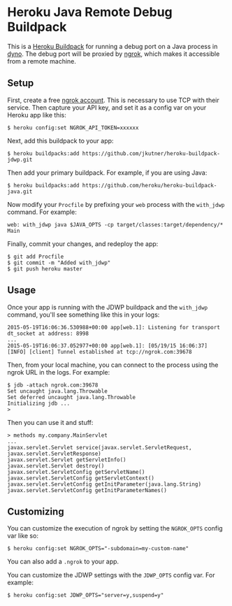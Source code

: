 # Heroku Java Remote Debug Buildpack

This is a [Heroku Buildpack](https://devcenter.heroku.com/articles/buildpacks)
for running a debug port on a Java process in [dyno](https://devcenter.heroku.com/articles/dynos).
The debug port will be proxied by [ngrok](https://ngrok.com/), which makes it accessible from a remote machine.

## Setup

First, create a free [ngrok account](https://dashboard.ngrok.com/user/signup). This is necessary to use TCP with their service. Then capture your API key, and set it as a config var on your Heroku app like this:

```
$ heroku config:set NGROK_API_TOKEN=xxxxxx
```

Next, add this buildpack to your app:

```
$ heroku buildpacks:add https://github.com/jkutner/heroku-buildpack-jdwp.git
```

Then add your primary buildpack. For example, if you are using Java:

```
$ heroku buildpacks:add https://github.com/heroku/heroku-buildpack-java.git
```

Now modify your `Procfile` by prefixing your `web` process with the `with_jdwp` command. For example:

```
web: with_jdwp java $JAVA_OPTS -cp target/classes:target/dependency/* Main
```

Finally, commit your changes, and redeploy the app:

```
$ git add Procfile
$ git commit -m "Added with_jdwp"
$ git push heroku master
```

## Usage

Once your app is running with the JDWP buildpack and the `with_jdwp` command, you'll see something like
this in your logs:

```
2015-05-19T16:06:36.530988+00:00 app[web.1]: Listening for transport dt_socket at address: 8998
...
2015-05-19T16:06:37.052977+00:00 app[web.1]: [05/19/15 16:06:37] [INFO] [client] Tunnel established at tcp://ngrok.com:39678
```

Then, from your local machine, you can connect to the process using the ngrok URL in the logs. For example:

```sh-session
$ jdb -attach ngrok.com:39678
Set uncaught java.lang.Throwable
Set deferred uncaught java.lang.Throwable
Initializing jdb ...
>
```

Then you can use it and stuff:

```sh-session
> methods my.company.MainServlet
...
javax.servlet.Servlet service(javax.servlet.ServletRequest, javax.servlet.ServletResponse)
javax.servlet.Servlet getServletInfo()
javax.servlet.Servlet destroy()
javax.servlet.ServletConfig getServletName()
javax.servlet.ServletConfig getServletContext()
javax.servlet.ServletConfig getInitParameter(java.lang.String)
javax.servlet.ServletConfig getInitParameterNames()
```

## Customizing

You can customize the execution of ngrok by setting the `NGROK_OPTS` config var like so:

```
$ heroku config:set NGROK_OPTS="-subdomain=my-custom-name"
```

You can also add a `.ngrok` to your app.

You can customize the JDWP settings with the `JDWP_OPTS` config var. For example:

```
$ heroku config:set JDWP_OPTS="server=y,suspend=y"
```
